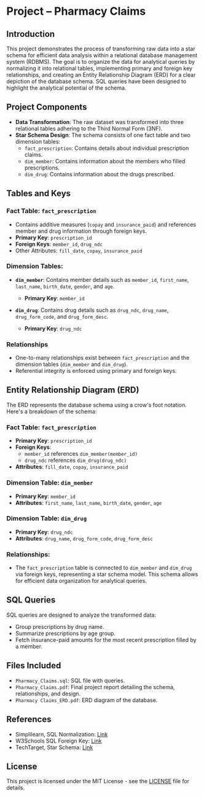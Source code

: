 # Project – Pharmacy Claims

## Introduction
This project demonstrates the process of transforming raw data into a star schema for efficient data analysis within a relational database management system (RDBMS). The goal is to organize the data for analytical queries by normalizing it into relational tables, implementing primary and foreign key relationships, and creating an Entity Relationship Diagram (ERD) for a clear depiction of the database schema. SQL queries have been designed to highlight the analytical potential of the schema.

## Project Components
- **Data Transformation**: The raw dataset was transformed into three relational tables adhering to the Third Normal Form (3NF).
- **Star Schema Design**: The schema consists of one fact table and two dimension tables:
  - `fact_prescription`: Contains details about individual prescription claims.
  - `dim_member`: Contains information about the members who filled prescriptions.
  - `dim_drug`: Contains information about the drugs prescribed.

## Tables and Keys
### Fact Table: `fact_prescription`
- Contains additive measures (`copay` and `insurance_paid`) and references member and drug information through foreign keys.
- **Primary Key**: `prescription_id`
- **Foreign Keys**: `member_id`, `drug_ndc`
- Other Attributes: `fill_date`, `copay`, `insurance_paid`

### Dimension Tables:
- **`dim_member`**: Contains member details such as `member_id`, `first_name`, `last_name`, `birth_date`, `gender`, and `age`.
  - **Primary Key**: `member_id`
  
- **`dim_drug`**: Contains drug details such as `drug_ndc`, `drug_name`, `drug_form_code`, and `drug_form_desc`.
  - **Primary Key**: `drug_ndc`

### Relationships
- One-to-many relationships exist between `fact_prescription` and the dimension tables (`dim_member` and `dim_drug`).
- Referential integrity is enforced using primary and foreign keys.

## Entity Relationship Diagram (ERD)
The ERD represents the database schema using a crow's foot notation. Here's a breakdown of the schema:

### Fact Table: `fact_prescription`
- **Primary Key**: `prescription_id`
- **Foreign Keys**: 
  - `member_id` references `dim_member(member_id)`
  - `drug_ndc` references `dim_drug(drug_ndc)`
- **Attributes**: `fill_date`, `copay`, `insurance_paid`

### Dimension Table: `dim_member`
- **Primary Key**: `member_id`
- **Attributes**: `first_name`, `last_name`, `birth_date`, `gender`, `age`

### Dimension Table: `dim_drug`
- **Primary Key**: `drug_ndc`
- **Attributes**: `drug_name`, `drug_form_code`, `drug_form_desc`

### Relationships:
- The `fact_prescription` table is connected to `dim_member` and `dim_drug` via foreign keys, representing a star schema model. This schema allows for efficient data organization for analytical queries.


## SQL Queries
SQL queries are designed to analyze the transformed data:
- Group prescriptions by drug name.
- Summarize prescriptions by age group.
- Fetch insurance-paid amounts for the most recent prescription filled by a member.

## Files Included
- `Pharmacy_Claims.sql`: SQL file with queries.
- `Pharmacy_Claims.pdf`: Final project report detailing the schema, relationships, and design.
- `Pharmacy Claims_ERD.pdf`: ERD diagram of the database.

## References
- Simplilearn, SQL Normalization: [Link](https://www.simplilearn.com/tutorials/sql-tutorial/what-is-normalization-in-sql)
- W3Schools SQL Foreign Key: [Link](https://www.w3schools.com/sql/sql_foreignkey.asp)
- TechTarget, Star Schema: [Link](https://www.techtarget.com/searchdatamanagement/definition/star-schema)

## License
This project is licensed under the MIT License - see the [LICENSE](LICENSE) file for details.

